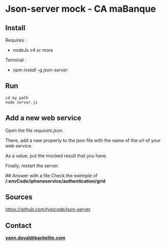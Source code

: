 # Json-server mock - CA maBanque

## Install
Requires :
* nodeJs v4 or more

Terminal :
* _npm install -g json-server_

## Run
```
cd my_path
node server.js
```

## Add a new web service
Open the file *requests.json*.

There, add a new property to the json file with the name of the url of your web service.

As a value, put the mocked result that you have.

Finally, restart the server.

## Answer with a file
Check the exemple of **/:envCode/iphoneservice/authentication/grid**

## Sources
https://github.com/typicode/json-server

## Contact
**yann.duval@backelite.com**
